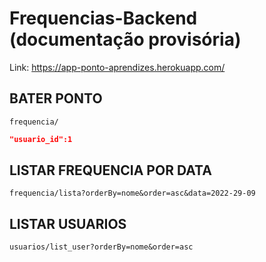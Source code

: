 # Frequencias-Backend (documentação provisória)
Link: https://app-ponto-aprendizes.herokuapp.com/

## BATER PONTO
`frequencia/`
```json
"usuario_id":1
```

## LISTAR FREQUENCIA POR DATA
`frequencia/lista?orderBy=nome&order=asc&data=2022-29-09`

## LISTAR USUARIOS
`usuarios/list_user?orderBy=nome&order=asc`
